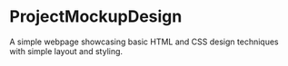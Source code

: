 # ProjectMockupDesign
A simple webpage showcasing basic HTML and CSS design techniques with simple layout and styling.
